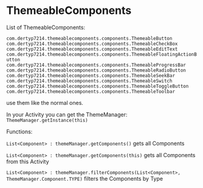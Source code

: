 # ThemeableComponents

List of ThemeableComponents:

`com.dertyp7214.themeablecomponents.components.ThemeableButton`
`com.dertyp7214.themeablecomponents.components.ThemeableCheckBox`
`com.dertyp7214.themeablecomponents.components.ThemeableEditText`
`com.dertyp7214.themeablecomponents.components.ThemeableFloatingActionButton`
`com.dertyp7214.themeablecomponents.components.ThemeableProgressBar`
`com.dertyp7214.themeablecomponents.components.ThemeableRadioButton`
`com.dertyp7214.themeablecomponents.components.ThemeableSeekBar`
`com.dertyp7214.themeablecomponents.components.ThemeableSwitch`
`com.dertyp7214.themeablecomponents.components.ThemeableToggleButton`
`com.dertyp7214.themeablecomponents.components.ThemeableToolbar`

use them like the normal ones.

In your Activity you can get the ThemeManager: `ThemeManager.getInstance(this)`

Functions:

`List<Component> : themeManager.getComponents()` gets all Components

`List<Component> : themeManager.getComponents(this)` gets all Components from this Activity

`List<Component> : themeManager.filterComponents(List<Component>, ThemeManager.Component.TYPE)` filters the Components by Type
